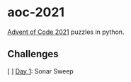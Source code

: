 # aoc-2021

[Advent of Code 2021](https://adventofcode.com) puzzles in python.

## Challenges

[ ] [Day 1](https://adventofcode.com/2021/day/1): Sonar Sweep
